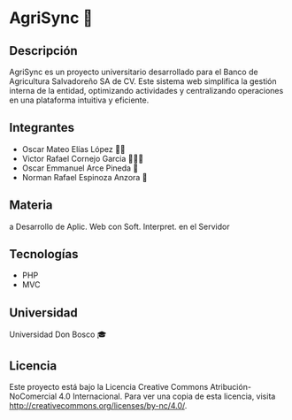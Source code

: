 # AgriSync 🌾

## Descripción

AgriSync es un proyecto universitario desarrollado para el Banco de Agricultura Salvadoreño SA de CV. Este sistema web simplifica la gestión interna de la entidad, optimizando actividades y centralizando operaciones en una plataforma intuitiva y eficiente.

## Integrantes

-   Oscar Mateo Elías López 🧑‍💻
-   Victor Rafael Cornejo Garcia 👳🏻‍♂️
-   Oscar Emmanuel Arce Pineda 🦝
-   Norman Rafael Espinoza Anzora 🐘

## Materia

a
Desarrollo de Aplic. Web con Soft. Interpret. en el Servidor

## Tecnologías

-   PHP
-   MVC

## Universidad

Universidad Don Bosco 🎓

## Licencia

Este proyecto está bajo la Licencia Creative Commons Atribución-NoComercial 4.0 Internacional. Para ver una copia de esta licencia, visita http://creativecommons.org/licenses/by-nc/4.0/.
